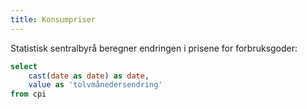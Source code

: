```yaml
---
title: Konsumpriser
---
```


Statistisk sentralbyrå beregner endringen i prisene for forbruksgoder:

```sql cpi
select
    cast(date as date) as date,
    value as 'tolvmånedersendring'
from cpi
```

<LineChart
    data={cpi}
    title="Konsumprisindeksen, 12-månedersendring"
    subtitle="Kilde: SSBs tabell 03013"
    x=date
    y=tolvmånedersendring
    chartAreaHeight={500}
/>
